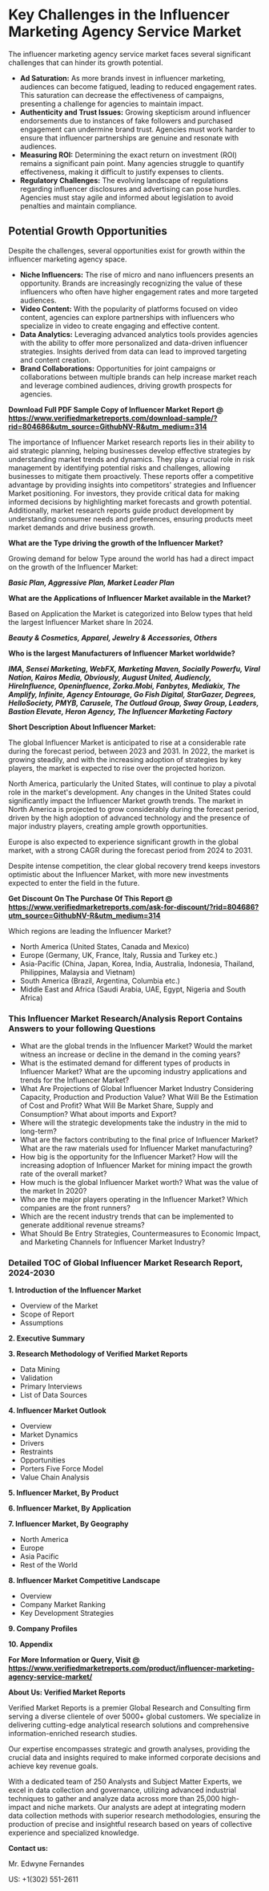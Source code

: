 <p class="">    <h1>Key Challenges in the Influencer Marketing Agency Service Market</h1>    <p>        The influencer marketing agency service market faces several significant         challenges that can hinder its growth potential.     </p>    <ul>        <li>            <strong>Ad Saturation:</strong> As more brands invest in influencer marketing, audiences can become fatigued, leading to reduced engagement rates.             This saturation can decrease the effectiveness of campaigns, presenting a challenge for agencies to maintain impact.        </li>        <li>            <strong>Authenticity and Trust Issues:</strong>             Growing skepticism around influencer endorsements due to instances of fake followers and purchased engagement can undermine brand trust.             Agencies must work harder to ensure that influencer partnerships are genuine and resonate with audiences.        </li>        <li>            <strong>Measuring ROI:</strong>             Determining the exact return on investment (ROI) remains a significant pain point.             Many agencies struggle to quantify effectiveness, making it difficult to justify expenses to clients.        </li>        <li>            <strong>Regulatory Challenges:</strong>             The evolving landscape of regulations regarding influencer disclosures and advertising can pose hurdles.             Agencies must stay agile and informed about legislation to avoid penalties and maintain compliance.        </li>    </ul>    <h2>Potential Growth Opportunities</h2>    <p>        Despite the challenges, several opportunities exist for growth within the influencer marketing agency space.    </p>    <ul>        <li>            <strong>Niche Influencers:</strong>             The rise of micro and nano influencers presents an opportunity.             Brands are increasingly recognizing the value of these influencers who often have higher engagement rates and more targeted audiences.        </li>        <li>            <strong>Video Content:</strong>             With the popularity of platforms focused on video content, agencies can explore partnerships with influencers who specialize in video to create engaging and effective content.        </li>        <li>            <strong>Data Analytics:</strong>             Leveraging advanced analytics tools provides agencies with the ability to offer more personalized and data-driven influencer strategies.             Insights derived from data can lead to improved targeting and content creation.        </li>        <li>            <strong>Brand Collaborations:</strong>             Opportunities for joint campaigns or collaborations between multiple brands can help increase market reach and leverage combined audiences, driving growth prospects for agencies.        </li>    </ul></p><p class=""><strong>Download Full PDF Sample Copy of Influencer Market Report @ <a href="https://www.verifiedmarketreports.com/download-sample/?rid=804686&utm_source=GithubNV-R&utm_medium=314" target="_blank">https://www.verifiedmarketreports.com/download-sample/?rid=804686&utm_source=GithubNV-R&utm_medium=314</a></strong></p><p>The importance of&nbsp;Influencer Market research reports lies in their ability to aid strategic planning, helping businesses develop effective strategies by understanding market trends and dynamics. They play a crucial role in risk management by identifying potential risks and challenges, allowing businesses to mitigate them proactively. These reports offer a competitive advantage by providing insights into competitors' strategies and Influencer Market positioning. For investors, they provide critical data for making informed decisions by highlighting market forecasts and growth potential. Additionally, market research reports guide product development by understanding consumer needs and preferences, ensuring products meet market demands and drive business growth.</p><p><strong>What are the&nbsp;Type driving the growth of the Influencer Market?</strong></p><p id="" class="">Growing demand for below Type around the world has had a direct impact on the growth of the Influencer Market:</p><p class=""><em><strong>Basic Plan, Aggressive Plan, Market Leader Plan</strong></em></p><p class=""><strong>What are the&nbsp;Applications&nbsp;of Influencer Market available in the Market?</strong></p><p id="" class="">Based on Application the Market is categorized into Below types that held the largest Influencer Market share In 2024.</p><p class=""><em><strong>Beauty & Cosmetics, Apparel, Jewelry & Accessories, Others</strong></em></p><p class=""><strong>Who is the largest Manufacturers of Influencer Market worldwide?</strong></p><p><em><strong>IMA, Sensei Marketing, WebFX, Marketing Maven, Socially Powerfu, Viral Nation, Kairos Media, Obviously, August United, Audiencly, HireInfluence, Openinfluence, Zorka.Mobi, Fanbytes, Mediakix, The Amplify, Infinite, Agency Entourage, Go Fish Digital, StarGazer, Degrees, HelloSociety, PMYB, Carusele, The Outloud Group, Sway Group, Leaders, Bastion Elevate, Heron Agency, The Influencer Marketing Factory</strong></em></p><p id="" class=""><strong>Short Description About Influencer Market:</strong></p><p>The global Influencer Market is anticipated to rise at a considerable rate during the forecast period, between 2023 and 2031. In 2022, the market is growing steadily, and with the increasing adoption of strategies by key players, the market is expected to rise over the projected horizon.</p><p>North America, particularly the United States, will continue to play a pivotal role in the market's development. Any changes in the United States could significantly impact the Influencer Market growth trends. The market in North America is projected to grow considerably during the forecast period, driven by the high adoption of advanced technology and the presence of major industry players, creating ample growth opportunities.</p><p>Europe is also expected to experience significant growth in the global market, with a strong CAGR during the forecast period from 2024 to 2031.</p><p>Despite intense competition, the clear global recovery trend keeps investors optimistic about the Influencer Market, with more new investments expected to enter the field in the future.</p><p id="" class=""><strong>Get Discount On The Purchase Of This Report @ <a href="https://www.verifiedmarketreports.com/ask-for-discount/?rid=804686?utm_source=GithubNV-R&utm_medium=314" target="_blank">https://www.verifiedmarketreports.com/ask-for-discount/?rid=804686?utm_source=GithubNV-R&utm_medium=314</a></strong></p><p class="">Which regions are leading the Influencer Market?</p><ul><li>North America (United States, Canada and Mexico)</li><li>Europe (Germany, UK, France, Italy, Russia and Turkey etc.)</li><li>Asia-Pacific (China, Japan, Korea, India, Australia, Indonesia, Thailand, Philippines, Malaysia and Vietnam)</li><li>South America (Brazil, Argentina, Columbia etc.)</li><li>Middle East and Africa (Saudi Arabia, UAE, Egypt, Nigeria and South Africa)</li></ul><h3 id="" class="">This Influencer Market Research/Analysis Report Contains Answers to your following Questions</h3><ul><li>What are the global trends in the Influencer Market? Would the market witness an increase or decline in the demand in the coming years?</li><li>What is the estimated demand for different types of products in Influencer Market? What are the upcoming industry applications and trends for the Influencer Market?</li><li>What Are Projections of Global Influencer Market Industry Considering Capacity, Production and Production Value? What Will Be the Estimation of Cost and Profit? What Will Be Market Share, Supply and Consumption? What about imports and Export?</li><li>Where will the strategic developments take the industry in the mid to long-term?</li><li>What are the factors contributing to the final price of Influencer Market? What are the raw materials used for Influencer Market manufacturing?</li><li>How big is the opportunity for the Influencer Market? How will the increasing adoption of Influencer Market for mining impact the growth rate of the overall market?</li><li>How much is the global Influencer Market worth? What was the value of the market In 2020?</li><li>Who are the major players operating in the Influencer Market? Which companies are the front runners?</li><li>Which are the recent industry trends that can be implemented to generate additional revenue streams?</li><li>What Should Be Entry Strategies, Countermeasures to Economic Impact, and Marketing Channels for Influencer Market Industry?</li></ul><h3 id="" class="">Detailed TOC of Global Influencer Market Research Report, 2024-2030</h3><p id="" class=""><strong>1. Introduction of the Influencer Market</strong></p><ul><li>Overview of the Market</li><li>Scope of Report</li><li>Assumptions</li></ul><p id="" class=""><strong>2. Executive Summary</strong></p><p id="" class=""><strong>3. Research Methodology of Verified Market Reports</strong></p><ul><li>Data Mining</li><li>Validation</li><li>Primary Interviews</li><li>List of Data Sources</li></ul><p id="" class=""><strong>4. Influencer Market Outlook</strong></p><ul><li>Overview</li><li>Market Dynamics</li><li>Drivers</li><li>Restraints</li><li>Opportunities</li><li>Porters Five Force Model</li><li>Value Chain Analysis</li></ul><p id="" class=""><strong>5. Influencer Market, By Product</strong></p><p id="" class=""><strong>6. Influencer Market, By Application</strong></p><p id="" class=""><strong>7. Influencer Market, By Geography</strong></p><ul><li>North America</li><li>Europe</li><li>Asia Pacific</li><li>Rest of the World</li></ul><p id="" class=""><strong>8. Influencer Market Competitive Landscape</strong></p><ul><li>Overview</li><li>Company Market Ranking</li><li>Key Development Strategies</li></ul><p id="" class=""><strong>9. Company Profiles</strong></p><p id="" class=""><strong>10. Appendix</strong></p><p id="" class=""><strong>For More Information or Query, Visit @ <a href="https://www.verifiedmarketreports.com/product/influencer-marketing-agency-service-market/" target="_blank">https://www.verifiedmarketreports.com/product/influencer-marketing-agency-service-market/</a></strong></p><p id="" class=""><strong>About Us: Verified Market Reports</strong></p><p id="" class="">Verified Market Reports is a premier Global Research and Consulting firm serving a diverse clientele of over 5000+ global customers. We specialize in delivering cutting-edge analytical research solutions and comprehensive information-enriched research studies.</p><p id="" class="">Our expertise encompasses strategic and growth analyses, providing the crucial data and insights required to make informed corporate decisions and achieve key revenue goals.</p><p id="" class="">With a dedicated team of 250 Analysts and Subject Matter Experts, we excel in data collection and governance, utilizing advanced industrial techniques to gather and analyze data across more than 25,000 high-impact and niche markets. Our analysts are adept at integrating modern data collection methods with superior research methodologies, ensuring the production of precise and insightful research based on years of collective experience and specialized knowledge.</p><p id="" class=""><strong>Contact us:</strong></p><p id="" class="">Mr. Edwyne Fernandes</p><p id="" class="">US: +1(302) 551-2611</p>